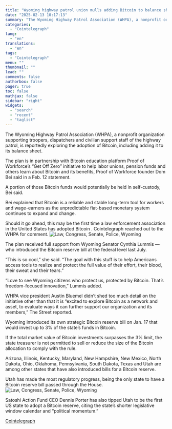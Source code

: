 ```yaml
---
title: "Wyoming highway patrol union mulls adding Bitcoin to balance sheet: Report"
date: "2025-02-13 10:17:13"
summary: "The Wyoming Highway Patrol Association (WHPA), a nonprofit organization supporting troopers, dispatchers and civilian support staff of the highway patrol, is reportedly exploring the adoption of Bitcoin, including adding it to its balance sheet.The plan is in partnership with Bitcoin education platform Proof of Workforce’s “Get Off Zero” initiative to..."
categories:
  - "Cointelegraph"
lang:
  - "en"
translations:
  - "en"
tags:
  - "Cointelegraph"
menu: ""
thumbnail: ""
lead: ""
comments: false
authorbox: false
pager: true
toc: false
mathjax: false
sidebar: "right"
widgets:
  - "search"
  - "recent"
  - "taglist"
---
```


The Wyoming Highway Patrol Association (WHPA), a nonprofit organization supporting troopers, dispatchers and civilian support staff of the highway patrol, is reportedly exploring the adoption of Bitcoin, including adding it to its balance sheet.

The plan is in partnership with Bitcoin education platform Proof of Workforce’s “Get Off Zero” initiative to help labor unions, pension funds and others learn about Bitcoin and its benefits, Proof of Workforce founder Dom Bei said in a Feb. 12 statement.

A portion of those Bitcoin funds would potentially be held in self-custody, Bei said.

Bei explained that Bitcoin is a reliable and stable long-term tool for workers and wage-earners as the unpredictable fiat-based monetary system continues to expand and change.

Should it go ahead, this may be the first time a law enforcement association in the United States has adopted Bitcoin . Cointelegraph reached out to the WHPA for comment. ![Law, Congress, Senate, Police, Wyoming](https://s3.tradingview.com/news/image/cointelegraph:a1145a4bd094b-2d289a805eadbc0b28ae3639d4199f21-resized.jpeg)

The plan received full support from Wyoming Senator Cynthia Lummis — who introduced the Bitcoin reserve bill at the federal level last July.

“This is so cool,” she said. “The goal with this stuff is to help Americans access tools to realize and protect the full value of their effort, their blood, their sweat and their tears.”

“Love to see Wyoming citizens who protect us, protected by Bitcoin. That’s freedom-focused innovation,” Lummis added.

WHPA vice president Austin Bluemel didn’t shed too much detail on the initiative other than that it is “excited to explore Bitcoin as a network and asset, to evaluate ways it can further support our organization and its members,” The Street reported.

Wyoming introduced its own strategic Bitcoin reserve bill on Jan. 17 that would invest up to 3% of the state’s funds in Bitcoin.

If the total market value of Bitcoin investments surpasses the 3% limit, the state treasurer is not permitted to sell or reduce the size of the Bitcoin allocation to comply with the rule.

Arizona, Illinois, Kentucky, Maryland, New Hampshire, New Mexico, North Dakota, Ohio, Oklahoma, Pennsylvania, South Dakota, Texas and Utah are among other states that have also introduced bills for a Bitcoin reserve.

Utah has made the most regulatory progress, being the only state to have a Bitcoin reserve bill passed through the House.![Law, Congress, Senate, Police, Wyoming](https://s3.tradingview.com/news/image/cointelegraph:a1145a4bd094b-bcda50ed45635b7728413a7de5c1ad81-resized.jpeg)

Satoshi Action Fund CEO Dennis Porter has also tipped Utah to be the first US state to adopt a Bitcoin reserve, citing the state’s shorter legislative window calendar and “political momentum.”

[Cointelegraph](https://www.tradingview.com/news/cointelegraph:a1145a4bd094b:0-wyoming-highway-patrol-union-mulls-adding-bitcoin-to-balance-sheet-report/)
